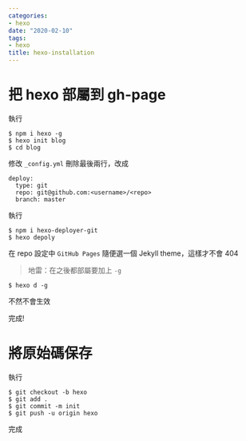```yaml
---
categories:
- hexo
date: "2020-02-10"
tags:
- hexo
title: hexo-installation
---
```


# 把 hexo 部屬到 gh-page

執行

```
$ npm i hexo -g
$ hexo init blog
$ cd blog
```

修改 `_config.yml` 刪除最後兩行，改成

```
deploy:
  type: git
  repo: git@github.com:<username>/<repo>
  branch: master
```

執行

```
$ npm i hexo-deployer-git
$ hexo depoly
```

在 repo 設定中 `GitHub Pages` 隨便選一個 Jekyll theme，這樣才不會 404

> 地雷：在之後都部屬要加上 `-g`

```
$ hexo d -g
```

不然不會生效

完成!

# 將原始碼保存

執行

```
$ git checkout -b hexo
$ git add .
$ git commit -m init
$ git push -u origin hexo
```

完成
